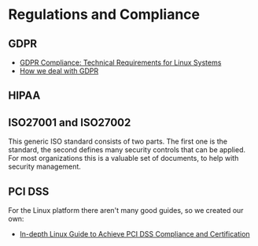 # Regulations and Compliance

## GDPR
* [GDPR Compliance: Technical Requirements for Linux Systems](https://linux-audit.com/gdpr-compliance-technical-requirements-for-linux-systems/)
* [How we deal with GDPR](https://github.com/CISOfy/cisofy-security-policy/blob/master/10.%20Regulations%20and%20Compliance/GDPR.md)

## HIPAA

## ISO27001 and ISO27002
This generic ISO standard consists of two parts. The first one is the standard, the second defines many security controls that can be applied. For most organizations this is a valuable set of documents, to help with security management.

## PCI DSS

For the Linux platform there aren't many good guides, so we created our own:
* [In-depth Linux Guide to Achieve PCI DSS Compliance and Certification](https://linux-audit.com/linux-systems-guide-to-achieve-pci-dss-compliance-and-certification/)

